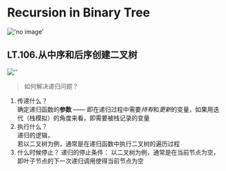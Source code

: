 # Recursion in Binary Tree
!['no image'](/assert/test2.png "hello, here is a picture!")

## LT.106.从中序和后序创建二叉树
![''](/assert/lt.106.png "LT.106")
> 如何解决递归问题？
1. 传递什么？  
    确定递归函数的**参数** —— 即在递归过程中需要*持有*和*更新*的变量，如果用迭代（栈模拟）的角度来看，即需要被栈记录的变量
2. 执行什么？  
    递归的逻辑，  
    若以二叉树为例，通常是在递归函数中执行二叉树的遍历过程
3. 什么时候停止？
    递归的停止条件：
    以二叉树为例，通常是在当前节点为空，即叶子节点的下一次递归调用使得当前节点为空


